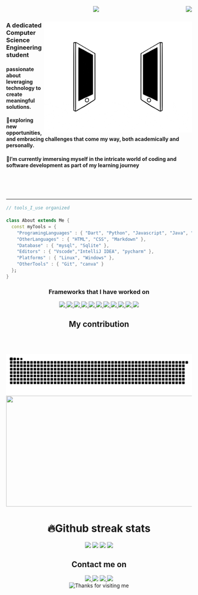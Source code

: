 <img align="right" src="https://visitor-badge.laobi.icu/badge?page_id=Riya922003.Riya922003"/>
<div align="center">
    <img src="https://github.com/Riya922003/Riya922003/blob/main/assets/final.gif"
</div>
<div>
    <div align=right>
        <img height = 300 align=right src="https://github.com/Riya922003/Riya922003/blob/main/assets/connected.gif"/>
    </div>
    <div align=left>
        <h3> A dedicated Computer Science Engineering student</h3>
        <h4>passionate about leveraging technology to create meaningful solutions.</h4>
        <h4>👀exploring new opportunities, and embracing challenges that come my way, both academically and personally.</h4>
        <h4>🌱I’m currently immersing myself in the intricate world of coding and software development as part of my learning journey</h4> 
    </div>
</div>
<br>
<br>
<br>
<hr></hr>
<div align=left>  
    
```dart
// tools_I_use organized

class About extends Me { 
  const myTools = {  
    "ProgramingLanguages" : { "Dart", "Python", "Javascript", "Java", "c++" },
    "OtherLanguages" : { "HTML", "CSS", "Markdown" },
    "Database" : { "mysql", "Sqlite" },
    "Editors" : { "Vscode","IntelliJ IDEA", "pycharm" },
    "Platforms" : { "Linux", "Windows" },
    "OtherTools" : { "Git", "canva" }
  };
}
```
</div>
<h3 align="center">Frameworks that I have worked on</h3>
    <p align="center">
        <a href="https://docs.anaconda.com/free/anaconda/getting-started/hello-world/">
        <img src="https://skillicons.dev/icons?i=anaconda"/>
    </a>
    <a href="https://www.arduino.cc/en/Guide/Introduction">
        <img src="https://skillicons.dev/icons?i=arduino"/>
    </a>
    <a href="https://www.w3schools.com/cpp/">
        <img src="https://skillicons.dev/icons?i=cpp"/>
    </a>
    <a href="https://flask.palletsprojects.com/en/3.0.x/">
        <img src="https://skillicons.dev/icons?i=flask"/>
    </a>
    <a href="https://www.figma.com/ui-design-tool/">
        <img src="https://skillicons.dev/icons?i=figma"/>
    </a>
    <a href="https://flutter.dev/">
        <img src="https://skillicons.dev/icons?i=flutter"/>
    </a>
    <a href="https://www.w3schools.com/java/">
        <img src="https://skillicons.dev/icons?i=java"/>
    </a>
    <a href="https://www.mysql.com/">
        <img src="https://skillicons.dev/icons?i=mysql"/>
    </a>
    <a href="https://opencv.org/">
        <img src="https://skillicons.dev/icons?i=opencv"/>
    </a>
    <a href="https://react.dev/">
        <img src="https://skillicons.dev/icons?i=react"/>
    </a>
    <a href="https://www.sqlite.org/index.html">
        <img src="https://skillicons.dev/icons?i=sqlite"/>
    </a>
    </p>

## My contribution
<div align=center>
<br/><br/><br/>
<img    alt="snake eating my contributions" src="https://github.com/Riya922003/Riya922003/blob/output/github-contribution-grid-snake.svg"/>
<img width=900 height=300 src="https://github-readme-activity-graph.vercel.app/graph?username=Riya922003&theme=high-contrast&area=true&hide_border=true)"></img>
</div>


<div align="center"><h1><b>🔥Github streak stats</b></h1>
    <img width=390 src="https://streak-stats.demolab.com/?user=Riya922003&account_private=true&theme=dark&border_radius=10"></img>
    <img width=390 src="https://github-readme-stats.vercel.app/api?username=Riya922003&show_icons=true&account_private=true&theme=dark&border_radius=10"></img>
    <img width=300 src="https://github-readme-stats.vercel.app/api/top-langs/?username=Riya922003&langs_count=8&show_icons=true&account_private=true&theme=dark&border_radius=10"</img>
    <img width=500  src="https://github-profile-trophy.vercel.app/?username=Riya922003&no-bg=true&column=4&theme=dark&border_radius=10" />
</div>

<div align="center"><h2><b>Contact me on</b></h2>
    <a href="https://www.linkedin.com/in/riya-gupta-9b5947251/" target="_blank">
    <img src="https://img.shields.io/badge/LinkedIn--blue" />
    </a>
    <a href="https://www.hackerrank.com/profile/riyagupta20221" target="_blank">
    <img src="https://img.shields.io/badge/HackerRank--darkgreen" ;></img></a>
    </a> 
    <a href="https://discord.com/channels/@me" target="_blank">
    <img src="https://img.shields.io/badge/discord--blue" />
    </a>
    </a> 
    <a href="https://leetcode.com/u/riyagupta4079/" target="_blank">
    <img src="https://img.shields.io/badge/LeetCode--blue" />
    </a>
</div>

<img height="120" alt="Thanks for visiting me" width="100%" src="https://raw.githubusercontent.com/BrunnerLivio/brunnerlivio/master/images/marquee.svg" />
